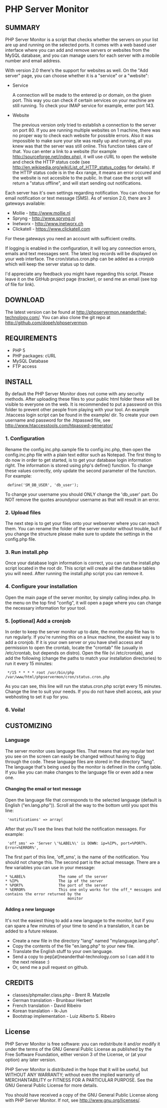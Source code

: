 # PHP Server Monitor

## SUMMARY

PHP Server Monitor is a script that checks whether the servers on your list are up and running on the selected ports.
It comes with a web based user interface where you can add and remove servers or websites from the MySQL database,
and you can manage users for each server with a mobile number and email address.

With version 2.0 there's the support for websites as well. On the "Add server" page, you can choose
whether it is a "service" or a "website":

* Service

  A connection will be made to the entered ip or domain, on the given port.
  This way you can check if certain services on your machine are still running.
  To check your IMAP service for example, enter port 143.

* Website

  The previous version only tried to establish a connection to the server on port 80. If you are running multiple
  websites on 1 machine, there was no proper way to check each website for possible errors. Also it was impossible to make
  sure your site was really up and running, all you knew was that the server was still online.
  This function takes care of that.
  You can enter a link to a website (for example <http://sourceforge.net/index.php>), it will use cURL to open the website and
  check the HTTP status code (see <http://en.wikipedia.org/wiki/List_of_HTTP_status_codes> for details).
  If the HTTP status code is in the 4xx range, it means an error occured and the website is not accesible to the public.
  In that case the script will return a "status offline", and will start sending out notifications.

Each server has it's own settings regarding notification.
You can choose for email notification or text message (SMS). As of version 2.0, there are 3 gateways
available:

* Mollie - <http://www.mollie.nl>
* Spryng - <http://www.spryng.nl>
* Inetworx - <http://www.inetworx.ch>
* Clickatell - <https://www.clickatell.com>

For these gateways you need an account with sufficient credits.

If logging is enabled in the configuration, it will log any connection errors, emails and text messages sent.
The latest log records will be displayed on your web interface.
The cron/status.cron.php can be added as a cronjob which will keep the server status up to date.

I'd appreciate any feedback you might have regarding this script. Please leave it on the GitHub
project page (tracker), or send me an email (see top of file for link).

## DOWNLOAD

The latest version can be found at <http://phpservermon.neanderthal-technology.com/>.
You can also clone the git repo at <http://github.com/dopeh/phpservermon>.


## REQUIREMENTS

 * PHP 5
 * PHP packages: cURL
 * MySQL Database
 * FTP access


## INSTALL

By default the PHP Server Monitor does not come with any security methods. After uploading these files to
your public html folder these will be visible to everyone on the web. It is recommended to put a password
on this folder to prevent other people from playing with your tool. An example .htaccess login script can
be found in the example/ dir. To create your own username and password for the .htpasswd file, see
<http://www.htaccesstools.com/htpasswd-generator/>

### 1. Configuration

Rename the config.inc.php.sample file to config.inc.php, then open the
config.inc.php file with a plain text editor such as Notepad.
The first thing to do now in order to get started, is to get your database login information
right. The information is stored using php's define() function.
To change these values correctly, only update the second parameter of the function.
For example:

     define('SM_DB_USER', 'db_user');

To change your username you should ONLY change the 'db\_user' part.
Do NOT remove the quotes aroundyour username as that will result in an error.

### 2. Upload files

The next step is to get your files onto your webserver where you can reach them.
You can rename the folder of the server monitor without trouble, but if you change the structure please make sure
to update the settings in the config.php file.

### 3. Run install.php

Once your database login information is correct, you can run the install.php script located in the root dir.
This script will create all the database tables you will need.
After running the install.php script you can remove it.

### 4. Configure your installation

Open the main page of the server monitor, by simply calling index.php. In the menu on the top find "config",
it will open a page where you can change the necessary information for your tool.

### 5. [optional] Add a cronjob

In order to keep the server monitor up to date, the monitor.php file has to run regularly.
If you're running this on a linux machine, the easiest way is to add a cronjob.
If it is your own server or you have shell access and permission to open the crontab, locate the "crontab" file
(usually in /etc/crontab, but depends on distro). Open the file (vi /etc/crontab), and add the following
(change the paths to match your installation directories) to run it every 15 minutes:

     */15 * * * * root /usr/bin/php /var/www/html/phpservermon/cron/status.cron.php

As you can see, this line will run the status.cron.php script every 15 minutes. Change the line to suit your needs.
If you do not have shell access, ask your webhosting to set it up for you.

### 6. Voila!


## CUSTOMIZING

### Language

The server monitor uses language files. That means that any regular text you see on the screen can easily be
changed without having to digg through the code. These language files are stored in the directory "lang".
The language that's being used by the monitor is defined in the config table. If you like
you can make changes to the language file or even add a new one.

#### Changing the email or text message

Open the language file that corresponds to the selected language
(default is English ("en.lang.php")). Scroll all the way to the bottom until you spot this line:

     'notifications' => array(

After that you'll see the lines that hold the notification messages. For example:

     'off_sms' => 'Server \'%LABEL%\' is DOWN: ip=%IP%, port=%PORT%. Error=%ERROR%',

The first part of this line, 'off_sms', is the name of the notification. You should not change this.
The second part is the actual message. There are a few variables you can use in your message:

    * %LABEL%				The name of the server
    * %IP%					The ip of the server
    * %PORT%				The port of the server
    * %ERROR%				This one only works for the off_* messages and contains the error returned by the
								monitor

#### Adding a new language

   It's not the easiest thing to add a new language to the monitor, but if you can spare a few minutes of your time
   to send in a translation, it can be added to a future release.

   * Create a new file in the directory "lang" named "mylanguage.lang.php".
   * Copy the contents of the file "en.lang.php" to your new file.
   * Translate the English stuff to your own language.
   * Send a copy to pep[at]neanderthal-technology.com so I can add it to the next release :)
   * Or, send me a pull request on github.

## CREDITS

 * classes/phpmailer.class.php - Brent R. Matzelle
 * German translation - Brunbaur Herbert
 * French translation - David Ribeiro
 * Korean translation - Ik-Jun
 * Bootstrap implementation - Luiz Alberto S. Ribeiro

## License

 PHP Server Monitor is free software: you can redistribute it and/or modify
 it under the terms of the GNU General Public License as published by
 the Free Software Foundation, either version 3 of the License, or
 (at your option) any later version.

 PHP Server Monitor is distributed in the hope that it will be useful,
 but WITHOUT ANY WARRANTY; without even the implied warranty of
 MERCHANTABILITY or FITNESS FOR A PARTICULAR PURPOSE.  See the
 GNU General Public License for more details.

 You should have received a copy of the GNU General Public License
 along with PHP Server Monitor.  If not, see <http://www.gnu.org/licenses/>.